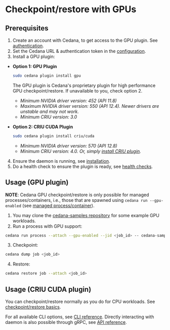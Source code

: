# Checkpoint/restore with GPUs

## Prerequisites

1. Create an account with Cedana, to get access to the GPU plugin. See [authentication](../../get-started/authentication.md).
2. Set the Cedana URL & authentication token in the [configuration](../../get-started/configuration.md).
3. Install a GPU plugin:

  - **Option 1: GPU Plugin**

    ```sh
    sudo cedana plugin install gpu
    ```
    The GPU plugin is Cedana's proprietary plugin for high performance GPU checkpoint/restore. If unavailable to you, check option 2.
    - _Minimum NVIDIA driver version: 452 (API 11.8)_
    - _Maximum NVIDIA driver version: 550 (API 12.4). Newer drivers are unstable and may not work._
    - _Minimum CRIU version: 3.0_

  - **Option 2: CRIU CUDA Plugin**

    ```sh
    sudo cedana plugin install criu/cuda
    ```
    - _Minimum NVIDIA driver version: 570 (API 12.8)_
    - _Minimum CRIU version: 4.0. Or, simply [install CRIU plugin](../../get-started/installation.md#install-criu)._

4. Ensure the daemon is running, see [installation](../../get-started/installation.md).
5. Do a health check to ensure the plugin is ready, see [health checks](../../get-started/health.md).

## Usage (GPU plugin)

**NOTE**: Cedana GPU checkpoint/restore is only possible for managed processes/containers, i.e., those that are spawned using `cedana run --gpu-enabled` (see [managed process/container](../managed.md)).

1. You may clone the [cedana-samples repository](https://github.com/cedana/cedana-samples) for some example GPU workloads.
2. Run a process with GPU support:

```sh
cedana run process --attach --gpu-enabled --jid <job_id> -- cedana-samples/gpu_smr/vector_add
```

3. Checkpoint:

```sh
cedana dump job <job_id>
```

4. Restore:

```sh
cedana restore job --attach <job_id>
```

## Usage (CRIU CUDA plugin)

You can checkpoint/restore normally as you do for CPU workloads. See [checkpoint/restore basics](../cr.md).

For all available CLI options, see [CLI reference](../../references/cli/cedana.md). Directly interacting with daemon is also possible through gRPC, see [API reference](../../references/api.md).
